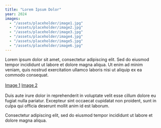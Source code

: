 ```yaml
---
title: "Lorem Ipsum Dolor"
year: 2024
images:
  - "/assets/placeholder/image1.jpg"
  - "/assets/placeholder/image2.jpg"
  - "/assets/placeholder/image3.jpg"
  - "/assets/placeholder/image4.jpg"
  - "/assets/placeholder/image5.jpg"
  - "/assets/placeholder/image6.jpg"
---
```


Lorem ipsum dolor sit amet, consectetur adipiscing elit. Sed do eiusmod tempor incididunt ut labore et dolore magna aliqua. Ut enim ad minim veniam, quis nostrud exercitation ullamco laboris nisi ut aliquip ex ea commodo consequat.
<br><br>
<a style="text-decoration:underline;" href="/assets/placeholder/image1.jpg">Image 1</a>
<a style="text-decoration:underline;" href="/assets/placeholder/image2.jpg">Image 2</a>
<br><br>
Duis aute irure dolor in reprehenderit in voluptate velit esse cillum dolore eu fugiat nulla pariatur. Excepteur sint occaecat cupidatat non proident, sunt in culpa qui officia deserunt mollit anim id est laborum.

Consectetur adipiscing elit, sed do eiusmod tempor incididunt ut labore et dolore magna aliqua.